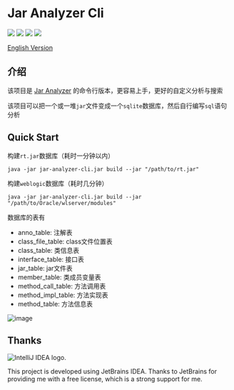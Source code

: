 # Jar Analyzer Cli
![](https://img.shields.io/badge/build-passing-brightgreen)
![](https://img.shields.io/badge/build-Java%208-orange)
![](https://img.shields.io/github/downloads/4ra1n/jar-analyzer-cli/total)
![](https://img.shields.io/github/v/release/4ra1n/jar-analyzer-cli)

[English Version](doc/README.md)

## 介绍

该项目是 [Jar Analyzer](https://github.com/4ra1n/jar-analyzer) 的命令行版本，更容易上手，更好的自定义分析与搜索

该项目可以把一个或一堆`jar`文件变成一个`sqlite`数据库，然后自行编写`sql`语句分析

## Quick Start

构建`rt.jar`数据库（耗时一分钟以内）

```shell
java -jar jar-analyzer-cli.jar build --jar "/path/to/rt.jar"
```

构建`weblogic`数据库（耗时几分钟）

```shell
java -jar jar-analyzer-cli.jar build --jar "/path/to/Oracle/wlserver/modules"
```

数据库的表有
- anno_table: 注解表
- class_file_table: class文件位置表
- class_table: 类信息表
- interface_table: 接口表
- jar_table: jar文件表
- member_table: 类成员变量表
- method_call_table: 方法调用表
- method_impl_table: 方法实现表
- method_table: 方法信息表

![image](https://github.com/4ra1n/jar-analyzer-cli/assets/34726933/b2dc2732-c279-4962-8c5d-cb7668323756)

## Thanks

<img src="https://resources.jetbrains.com/storage/products/company/brand/logos/IntelliJ_IDEA.svg" alt="IntelliJ IDEA logo.">


This project is developed using JetBrains IDEA.
Thanks to JetBrains for providing me with a free license, which is a strong support for me.
